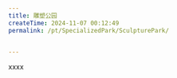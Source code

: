 ```yaml
---
title: 雕塑公园
createTime: 2024-11-07 00:12:49
permalink: /pt/SpecializedPark/SculpturePark/


---
```


xxxx